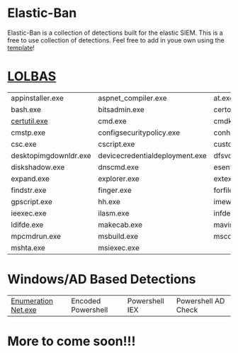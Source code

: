 # Elastic-Ban
Elastic-Ban is a collection of detections built for the elastic SIEM. This is a free to use collection of detections. Feel free to add in youe own using the [template](https://github.com/wyrdCCS/Elastic-Ban/blob/main/Assets/lolbas/lolbas/template.md)!

# [LOLBAS](https://lolbas-project.github.io/)

|                |                  |                |                 |
-----------------|------------------|----------------|-----------------|
appinstaller.exe | aspnet_compiler.exe | at.exe | atbroker.exe | 
bash.exe | bitsadmin.exe | certoc.exe | certreq.exe |
[certutil.exe](https://github.com/wyrdCCS/Elastic-Ban/blob/main/Assets/lolbas1/lolbas_certutil.md) | cmd.exe | cmdkey.exe | cmd132.exe |
cmstp.exe | configsecuritypolicy.exe | conhost.exe | control.exe | 
csc.exe | cscript.exe | customshellhost.exe | datasvcutil.exe |
desktopimgdownldr.exe | devicecredentialdeployment.exe | dfsvc.exe | diantz.exe |
diskshadow.exe | dnscmd.exe | esentutl.exe | eventvwr.exe | 
expand.exe | explorer.exe | extexport.exe | extrac32.exe | 
findstr.exe | finger.exe | forfiles.exe | ftp.exe | 
gpscript.exe | hh.exe | imewbld.exe | ie4uinit.exe | 
ieexec.exe | ilasm.exe | infdefaultinstall.exe | jsc.exe | 
ldifde.exe | makecab.exe | mavinject.exe | mmc.exe | 
mpcmdrun.exe | msbuild.exe | msconfig.exe | msdt.exe |
mshta.exe | msiexec.exe |  |  | 

# Windows/AD Based Detections

|                  |                    |                  |                   |
-------------------|--------------------|------------------|-------------------|
[Enumeration Net.exe](https://github.com/wyrdCCS/Elastic-Ban/blob/main/Assets/Windows/domain_enumeration_net.md) | Encoded Powershell | Powershell IEX | Powershell AD Check |

# More to come soon!!!
